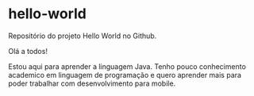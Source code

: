 # hello-world
Repositório do projeto Hello World no Github.

Olá a todos!

Estou aqui para aprender a linguagem Java. Tenho pouco conhecimento academico em linguagem de programação e quero aprender mais para poder trabalhar com desenvolvimento para mobile.
